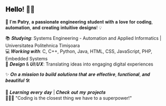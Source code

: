 ## 𝐇𝐞𝐥𝐥𝐨! 👋🏼

🎀 𝐈'𝐦 𝐏𝐚𝐭𝐫𝐲, 𝐚 𝐩𝐚𝐬𝐬𝐢𝐨𝐧𝐚𝐭𝐞 𝐞𝐧𝐠𝐢𝐧𝐞𝐞𝐫𝐢𝐧𝐠 𝐬𝐭𝐮𝐝𝐞𝐧𝐭 𝐰𝐢𝐭𝐡 𝐚 𝐥𝐨𝐯𝐞 𝐟𝐨𝐫 𝐜𝐨𝐝𝐢𝐧𝐠, 𝐚𝐮𝐭𝐨𝐦𝐚𝐭𝐢𝐨𝐧, 𝐚𝐧𝐝 𝐜𝐫𝐞𝐚𝐭𝐢𝐧𝐠 𝐢𝐧𝐭𝐮𝐢𝐭𝐢𝐯𝐞 𝐝𝐞𝐬𝐢𝐠𝐧𝐬! 💡

📚 𝑺𝒕𝒖𝒅𝒚𝒊𝒏𝒈: Systems Engineering - Automation and Applied Informatics | Universitatea Politehnica Timișoara  
💻 𝑾𝒐𝒓𝒌𝒊𝒏𝒈 𝒘𝒊𝒕𝒉: C, C++, Python, Java, HTML, CSS, JavaScript, PHP, Embedded Systems  
🎨 𝑫𝒆𝒔𝒊𝒈𝒏 & 𝑼𝑰/𝑼𝑿: Translating ideas into engaging digital experiences  

✨ 𝑶𝒏 𝒂 𝒎𝒊𝒔𝒔𝒊𝒐𝒏 𝒕𝒐 𝒃𝒖𝒊𝒍𝒅 𝒔𝒐𝒍𝒖𝒕𝒊𝒐𝒏𝒔 𝒕𝒉𝒂𝒕 𝒂𝒓𝒆 𝒆𝒇𝒇𝒆𝒄𝒕𝒊𝒗𝒆, 𝒇𝒖𝒏𝒄𝒕𝒊𝒐𝒏𝒂𝒍, 𝒂𝒏𝒅 𝒃𝒆𝒂𝒖𝒕𝒊𝒇𝒖𝒍 🛠️

🌱 𝑳𝒆𝒂𝒓𝒏𝒊𝒏𝒈 𝒆𝒗𝒆𝒓𝒚 𝒅𝒂𝒚 | 𝑪𝒉𝒆𝒄𝒌 𝒐𝒖𝒕 𝒎𝒚 𝒑𝒓𝒐𝒋𝒆𝒄𝒕𝒔  
👩🏻‍💻 "Coding is the closest thing we have to a superpower!"
